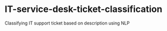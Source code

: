 # IT-service-desk-ticket-classification
Classifying IT support ticket based on description using NLP
